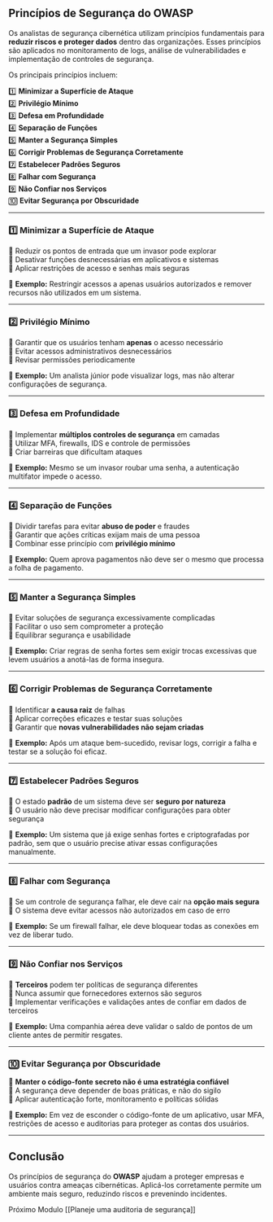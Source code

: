 ## **Princípios de Segurança do OWASP**

Os analistas de segurança cibernética utilizam princípios fundamentais para **reduzir riscos e proteger dados** dentro das organizações. Esses princípios são aplicados no monitoramento de logs, análise de vulnerabilidades e implementação de controles de segurança.

Os principais princípios incluem:

1️⃣ **Minimizar a Superfície de Ataque**  
2️⃣ **Privilégio Mínimo**  
3️⃣ **Defesa em Profundidade**  
4️⃣ **Separação de Funções**  
5️⃣ **Manter a Segurança Simples**  
6️⃣ **Corrigir Problemas de Segurança Corretamente**  
7️⃣ **Estabelecer Padrões Seguros**  
8️⃣ **Falhar com Segurança**  
9️⃣ **Não Confiar nos Serviços**  
🔟 **Evitar Segurança por Obscuridade**

---

### **1️⃣ Minimizar a Superfície de Ataque**

🔹 Reduzir os pontos de entrada que um invasor pode explorar  
🔹 Desativar funções desnecessárias em aplicativos e sistemas  
🔹 Aplicar restrições de acesso e senhas mais seguras

📌 **Exemplo:** Restringir acessos a apenas usuários autorizados e remover recursos não utilizados em um sistema.

---

### **2️⃣ Privilégio Mínimo**

🔹 Garantir que os usuários tenham **apenas** o acesso necessário  
🔹 Evitar acessos administrativos desnecessários  
🔹 Revisar permissões periodicamente

📌 **Exemplo:** Um analista júnior pode visualizar logs, mas não alterar configurações de segurança.

---

### **3️⃣ Defesa em Profundidade**

🔹 Implementar **múltiplos controles de segurança** em camadas  
🔹 Utilizar MFA, firewalls, IDS e controle de permissões  
🔹 Criar barreiras que dificultam ataques

📌 **Exemplo:** Mesmo se um invasor roubar uma senha, a autenticação multifator impede o acesso.

---

### **4️⃣ Separação de Funções**

🔹 Dividir tarefas para evitar **abuso de poder** e fraudes  
🔹 Garantir que ações críticas exijam mais de uma pessoa  
🔹 Combinar esse princípio com **privilégio mínimo**

📌 **Exemplo:** Quem aprova pagamentos não deve ser o mesmo que processa a folha de pagamento.

---

### **5️⃣ Manter a Segurança Simples**

🔹 Evitar soluções de segurança excessivamente complicadas  
🔹 Facilitar o uso sem comprometer a proteção  
🔹 Equilibrar segurança e usabilidade

📌 **Exemplo:** Criar regras de senha fortes sem exigir trocas excessivas que levem usuários a anotá-las de forma insegura.

---

### **6️⃣ Corrigir Problemas de Segurança Corretamente**

🔹 Identificar **a causa raiz** de falhas  
🔹 Aplicar correções eficazes e testar suas soluções  
🔹 Garantir que **novas vulnerabilidades não sejam criadas**

📌 **Exemplo:** Após um ataque bem-sucedido, revisar logs, corrigir a falha e testar se a solução foi eficaz.

---

### **7️⃣ Estabelecer Padrões Seguros**

🔹 O estado **padrão** de um sistema deve ser **seguro por natureza**  
🔹 O usuário não deve precisar modificar configurações para obter segurança

📌 **Exemplo:** Um sistema que já exige senhas fortes e criptografadas por padrão, sem que o usuário precise ativar essas configurações manualmente.

---

### **8️⃣ Falhar com Segurança**

🔹 Se um controle de segurança falhar, ele deve cair na **opção mais segura**  
🔹 O sistema deve evitar acessos não autorizados em caso de erro

📌 **Exemplo:** Se um firewall falhar, ele deve bloquear todas as conexões em vez de liberar tudo.

---

### **9️⃣ Não Confiar nos Serviços**

🔹 **Terceiros** podem ter políticas de segurança diferentes  
🔹 Nunca assumir que fornecedores externos são seguros  
🔹 Implementar verificações e validações antes de confiar em dados de terceiros

📌 **Exemplo:** Uma companhia aérea deve validar o saldo de pontos de um cliente antes de permitir resgates.

---

### **🔟 Evitar Segurança por Obscuridade**

🔹 **Manter o código-fonte secreto não é uma estratégia confiável**  
🔹 A segurança deve depender de boas práticas, e não do sigilo  
🔹 Aplicar autenticação forte, monitoramento e políticas sólidas

📌 **Exemplo:** Em vez de esconder o código-fonte de um aplicativo, usar MFA, restrições de acesso e auditorias para proteger as contas dos usuários.

---

## **Conclusão**

Os princípios de segurança do **OWASP** ajudam a proteger empresas e usuários contra ameaças cibernéticas. Aplicá-los corretamente permite um ambiente mais seguro, reduzindo riscos e prevenindo incidentes.

Próximo Modulo [[Planeje uma auditoria de segurança]]
